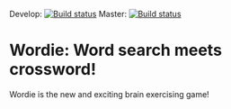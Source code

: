 Develop: [![Build status](https://build.appcenter.ms/v0.1/apps/1442f8e1-b01c-457c-8400-94ec3dd23532/branches/develop/badge)](https://appcenter.ms)
Master: [![Build status](https://build.appcenter.ms/v0.1/apps/1442f8e1-b01c-457c-8400-94ec3dd23532/branches/master/badge)](https://appcenter.ms)

# Wordie: Word search meets crossword!

Wordie is the new and exciting brain exercising game!

